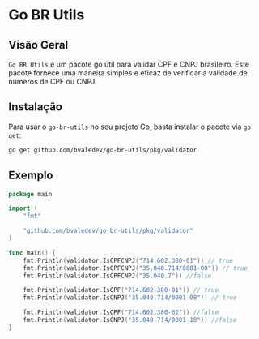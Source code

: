 # Go BR Utils

## Visão Geral

`Go BR Utils` é um pacote go útil para validar CPF e CNPJ brasileiro. Este pacote fornece uma maneira simples e eficaz de verificar a validade de números de CPF ou CNPJ.

## Instalação

Para usar o `go-br-utils` no seu projeto Go, basta instalar o pacote via `go get`:

```bash
go get github.com/bvaledev/go-br-utils/pkg/validator
```

## Exemplo

```go
package main

import (
	"fmt"

	"github.com/bvaledev/go-br-utils/pkg/validator"
)

func main() {
	fmt.Println(validator.IsCPFCNPJ("714.602.380-01")) // true
	fmt.Println(validator.IsCPFCNPJ("35.040.714/0001-08")) // true
	fmt.Println(validator.IsCPFCNPJ("35.040.7")) //false

	fmt.Println(validator.IsCPF("714.602.380-01")) // true
	fmt.Println(validator.IsCNPJ("35.040.714/0001-08")) // true

	fmt.Println(validator.IsCPF("714.602.380-02")) //false
	fmt.Println(validator.IsCNPJ("35.040.714/0001-18")) //false
}

```